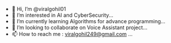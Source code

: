- 👋 Hi, I’m @viralgohil01
- 👀 I’m interested in AI and CyberSecurity...
- 🌱 I’m currently learning Algorithms for advance programming...
- 💞️ I’m looking to collaborate on Voice Assistant project...
- 📫 How to reach me : viralgohil249@gmail.com ...

<!---
viralgohil01/viralgohil01 is a ✨ special ✨ repository because its `README.md` (this file) appears on your GitHub profile.
You can click the Preview link to take a look at your changes.
--->

